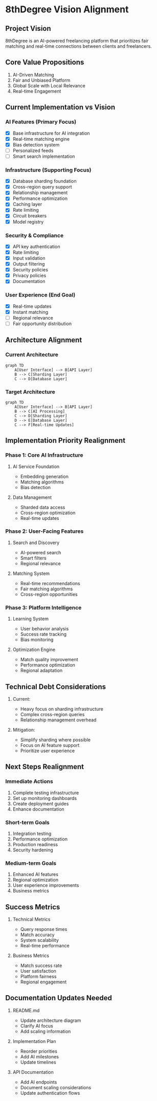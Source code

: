 # 8thDegree Vision Alignment

## Project Vision
8thDegree is an AI-powered freelancing platform that prioritizes fair matching and real-time connections between clients and freelancers.

## Core Value Propositions
1. AI-Driven Matching
2. Fair and Unbiased Platform
3. Global Scale with Local Relevance
4. Real-time Engagement

## Current Implementation vs Vision

### AI Features (Primary Focus)
- [x] Base infrastructure for AI integration
- [x] Real-time matching engine
- [x] Bias detection system
- [ ] Personalized feeds
- [ ] Smart search implementation

### Infrastructure (Supporting Focus)
- [x] Database sharding foundation
- [x] Cross-region query support
- [x] Relationship management
- [x] Performance optimization
- [x] Caching layer
- [x] Rate limiting
- [x] Circuit breakers
- [x] Model registry

### Security & Compliance
- [x] API key authentication
- [x] Rate limiting
- [x] Input validation
- [x] Output filtering
- [x] Security policies
- [x] Privacy policies
- [x] Documentation

### User Experience (End Goal)
- [x] Real-time updates
- [x] Instant matching
- [ ] Regional relevance
- [ ] Fair opportunity distribution

## Architecture Alignment

### Current Architecture
```mermaid
graph TD
    A[User Interface] --> B[API Layer]
    B --> C[Sharding Layer]
    C --> D[Database Layer]
```

### Target Architecture
```mermaid
graph TD
    A[User Interface] --> B[API Layer]
    B --> C[AI Processing]
    C --> D[Sharding Layer]
    D --> E[Database Layer]
    C --> F[Real-time Updates]
```

## Implementation Priority Realignment

### Phase 1: Core AI Infrastructure
1. AI Service Foundation
   - Embedding generation
   - Matching algorithms
   - Bias detection

2. Data Management
   - Sharded data access
   - Cross-region optimization
   - Real-time updates

### Phase 2: User-Facing Features
1. Search and Discovery
   - AI-powered search
   - Smart filters
   - Regional relevance

2. Matching System
   - Real-time recommendations
   - Fair matching algorithms
   - Cross-region opportunities

### Phase 3: Platform Intelligence
1. Learning System
   - User behavior analysis
   - Success rate tracking
   - Bias monitoring

2. Optimization Engine
   - Match quality improvement
   - Performance optimization
   - Regional adaptation

## Technical Debt Considerations
1. Current:
   - Heavy focus on sharding infrastructure
   - Complex cross-region queries
   - Relationship management overhead

2. Mitigation:
   - Simplify sharding where possible
   - Focus on AI feature support
   - Prioritize user experience

## Next Steps Realignment

### Immediate Actions
1. Complete testing infrastructure
2. Set up monitoring dashboards
3. Create deployment guides
4. Enhance documentation

### Short-term Goals
1. Integration testing
2. Performance optimization
3. Production readiness
4. Security hardening

### Medium-term Goals
1. Enhanced AI features
2. Regional optimization
3. User experience improvements
4. Business metrics

## Success Metrics
1. Technical Metrics
   - Query response times
   - Match accuracy
   - System scalability
   - Real-time performance

2. Business Metrics
   - Match success rate
   - User satisfaction
   - Platform fairness
   - Regional engagement

## Documentation Updates Needed
1. README.md
   - Update architecture diagram
   - Clarify AI focus
   - Add scaling information

2. Implementation Plan
   - Reorder priorities
   - Add AI milestones
   - Update timelines

3. API Documentation
   - Add AI endpoints
   - Document scaling considerations
   - Update authentication flows 